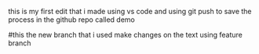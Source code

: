 this is my first edit that i made using vs code and using git push to save the process in the github repo called demo

#this the new branch that i used make changes on the text using feature branch
